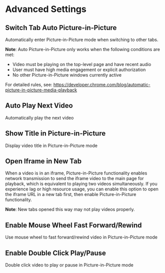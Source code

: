 # Advanced Settings

## Switch Tab Auto Picture-in-Picture

Automatically enter Picture-in-Picture mode when switching to other tabs.

**Note**: Auto Picture-in-Picture only works when the following conditions are met:

- Video must be playing on the top-level page and have recent audio
- User must have high media engagement or explicit authorization
- No other Picture-in-Picture windows currently active

For detailed rules, see: https://developer.chrome.com/blog/automatic-picture-in-picture-media-playback

## Auto Play Next Video

Automatically play the next video

## Show Title in Picture-in-Picture

Display video title in Picture-in-Picture mode

## Open Iframe in New Tab

When a video is in an iframe, Picture-in-Picture functionality enables network transmission to send the iframe video to the main page for playback, which is equivalent to playing two videos simultaneously. If you experience lag or high resource usage, you can enable this option to open the iframe URL in a new tab first, then enable Picture-in-Picture functionality.

**Note**: New tabs opened this way may not play videos properly.

## Enable Mouse Wheel Fast Forward/Rewind

Use mouse wheel to fast forward/rewind video in Picture-in-Picture mode

## Enable Double Click Play/Pause

Double click video to play or pause in Picture-in-Picture mode
